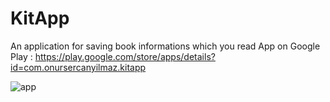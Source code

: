 # KitApp
 An application for saving book informations which you read
 App on Google Play : https://play.google.com/store/apps/details?id=com.onursercanyilmaz.kitapp
 
![app](https://user-images.githubusercontent.com/57360358/90397631-cd2eb180-e0a0-11ea-8cdc-46142efb6237.jpg)
